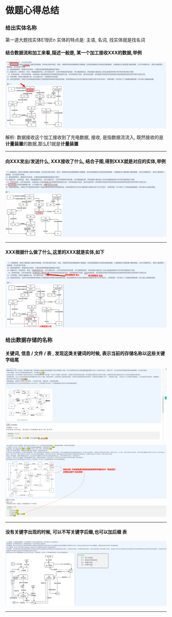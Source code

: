 # 做题心得总结
### 给出实体名称

第一道大题找实体E1到En
实体的特点是: 主语, 名词, 找实体就是找名词

#### 结合数据流和加工来看,描述一般是, 某一个**加工**接收**XXX**的数据,举例

![image-20240513152330030](../../../images/image-20240513152330030.png)

解析: 数据接收这个加工接收到了充电数据, 接收, 是指数据流流入, 既然接收的是**计量装置**的数据,那么E1就是**计量装置**

---

#### 向XXX发出/发送什么, XXX接收了什么, 结合子图,得到XXX就是对应的实体,举例

![image-20240513152958352](../../../images/image-20240513152958352.png)

---

#### XXX根据什么做了什么,这里的XXX就是实体,如下

![image-20240513153424804](../../../images/image-20240513153424804.png)

### 给出数据存储的名称

#### 关键词, **信息** / **文件** / **表** , 发现这类关键词的时候, 表示当前的存储名称以这些关键字结尾

![image-20240513161838684](../../../images/image-20240513161838684.png)



![image-20240513162146153](../../../images/image-20240513162146153.png)



---



#### 没有关键字出现的时候, 可以不写关键字后缀,也可以加后缀 表

![image-20240513162858568](../../../images/image-20240513162858568.png)



---




